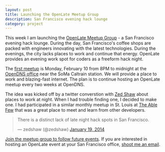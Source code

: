 ```yaml
---
layout: post
title: Launching the OpenLate Meetup Group
description: San Francisco evening hack lounge
category: project
---
```


This week I am launching the [OpenLate Meetup Group](http://meetup.com/openlate) - a San Francisco evening hack lounge. During the day, San Francisco's coffee shops are packed with engineers innovating with the latest technologies. During the evenings, the city lacks places to work and continue that energy. OpenLate provides an evening work spot for coders as a freeform hack night. 

The [first meetup](http://www.meetup.com/OpenLate/events/162946472/) is Monday, February 10 from 8PM to midnight at the [OpenDNS office](http://www.opendns.com/about/contact/) near the SoMa Caltrain station. We will provide a place to work and blazing-fast internet. The plan is to continue hosting an OpenLate meetup every two weeks at OpenDNS. 

The idea was kicked off by a twitter converstion with [Zed Shaw](http://zedshaw.com/#/start) about places to work at night. When I had trouble finding one, I decided to make one. I had participated in a similar monthly meetup in St. Louis at [The Able Few](http://theablefew.com) that was a great place to meet and learn from other developers. 

<blockquote class="twitter-tweet" lang="en"><p>There is a distinct lack of late night hack spots in San Francisco.</p>&mdash; zedshaw (@zedshaw) <a href="https://twitter.com/zedshaw/statuses/424736720995639296">January 19, 2014</a></blockquote>
<script async src="//platform.twitter.com/widgets.js" charset="utf-8"></script>

[Join the meetup group to follow future events](http://meetup.com/openlate). If you are interested in hosting an OpenLate event at your San Francisco office, [shoot me an email](mailto:mail@philipithomas.com).



